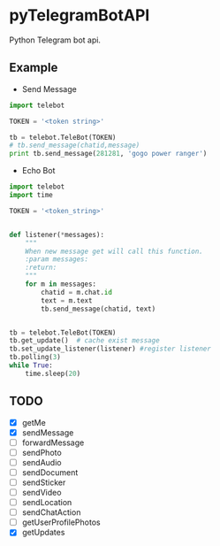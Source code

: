 # pyTelegramBotAPI
Python Telegram bot api.

## Example

* Send Message

```python
import telebot

TOKEN = '<token string>'

tb = telebot.TeleBot(TOKEN)
# tb.send_message(chatid,message)
print tb.send_message(281281, 'gogo power ranger')
```

* Echo Bot

```python
import telebot
import time

TOKEN = '<token_string>'


def listener(*messages):
    """
    When new message get will call this function.
    :param messages:
    :return:
    """
    for m in messages:
        chatid = m.chat.id
        text = m.text
        tb.send_message(chatid, text)


tb = telebot.TeleBot(TOKEN)
tb.get_update()  # cache exist message
tb.set_update_listener(listener) #register listener
tb.polling(3)
while True:
    time.sleep(20)
```

## TODO

- [x] getMe
- [x] sendMessage
- [ ] forwardMessage
- [ ] sendPhoto
- [ ] sendAudio
- [ ] sendDocument
- [ ] sendSticker
- [ ] sendVideo
- [ ] sendLocation
- [ ] sendChatAction
- [ ] getUserProfilePhotos
- [x] getUpdates
